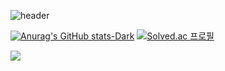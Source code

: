 ![header](https://capsule-render.vercel.app/api?type=Waving&color=gradient&customColorList=23&height=250&section=header&text=Hello,%20rigyeong's%20github!🐬&fontSize=60)

[![Anurag's GitHub stats-Dark](https://github-readme-stats.vercel.app/api?username=rigyeonghong&show_icons=true&theme=dark#gh-dark-mode-only)](https://github.com/rigyeonghong/github-readme-stats)
[![Solved.ac
프로필](http://mazassumnida.wtf/api/v2/generate_badge?boj=ghdflrud)](https://solved.ac/ghdflrud)

<!--
**rigyeonghong/rigyeonghong** is a ✨ _special_ ✨ repository because its `README.md` (this file) appears on your GitHub profile.

Here are some ideas to get you started:

- 🔭 I’m currently working on ...
- 🌱 I’m currently learning ...
- 👯 I’m looking to collaborate on ...
- 🤔 I’m looking for help with ...
- 💬 Ask me about ...
- 📫 How to reach me: ...
- 😄 Pronouns: ...
- ⚡ Fun fact: ...
-->

![](./profile-3d-contrib/profile-green-animate.svg)
